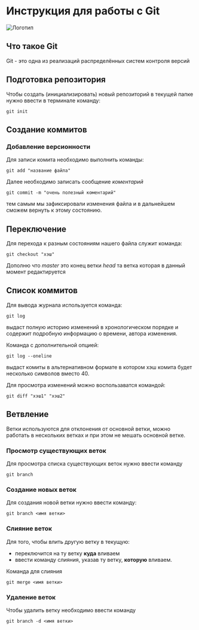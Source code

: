 # **Инструкция для работы с Git**

![Логотип](logo.jpg)

## Что такое Git

Git - это одна из реализаций распределённых систем контроля версий

## Подготовка репозитория

Чтобы создать (инициализировать) новый репозиторий в текущей папке нужно ввести в терминале команду:

    git init

## Создание коммитов

### Добавление версионности

Для записи комита необходимо выполнить команды:

    git add "название файла"

Далее необходимо записать сообщение *коментарий*

    git commit -m "очень полезный коментарий"

тем самым мы зафиксировали изменения файла и в дальнейшем сможем вернуть к этому состоянию.

## Переключение
Для перехода к разным состояниям нашего файла служит команда:

    git checkout "хэш"

Дополню что *master* это конец ветки *head* та ветка которая в данный момент редактируется


## Список коммитов

Для вывода журнала используется команда:

    git log
выдаст полную историю изменений в хронологическом порядке и содержит подробную информацию о времени, автора изменения.

Команда с дополнительной опцией:

    git log --oneline

выдаст комиты в альтернативном формате в котором хэш комита будет несколько символов вместо 40.

Для просмотра изменений можно воспользаватся командой:

    git diff "хэш1" "хэш2"

## Ветвление

Ветки используются для отклонения от основной ветки, можно работать в нескольких ветках и при этом не мешать основной ветке.

### Просмотр существующих веток

Для просмотра списка существующих веток нужно ввести команду

    git branch

### Создание новых веток

Для создания новой ветки нужно ввести команду:

    git branch <имя ветки>

### Слияние веток

Для того, чтобы влить другую ветку в текущую:
- переключится на ту ветку **куда** вливаем 
- ввести команду слияния, указав ту ветку, **которую** вливаем.

Команда для слияния

    git merge <имя ветки>

### Удаление веток

Чтобы удалить ветку необходимо ввести команду

    git branch -d <имя ветки>

